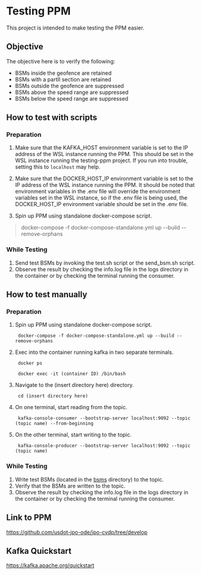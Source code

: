 # Testing PPM
This project is intended to make testing the PPM easier.

## Objective
The objective here is to verify the following:
- BSMs inside the geofence are retained
- BSMs with a partII section are retained
- BSMs outside the geofence are suppressed
- BSMs above the speed range are suppressed
- BSMs below the speed range are suppressed

## How to test with scripts
### Preparation
1. Make sure that the KAFKA_HOST environment variable is set to the IP address of the WSL instance running the PPM. This should be set in the WSL instance running the testing-ppm project. If you run into trouble, setting this to `localhost` may help.

1. Make sure that the DOCKER_HOST_IP environment variable is set to the IP address of the WSL instance running the PPM. It should be noted that environment variables in the .env file will override the environment variables set in the WSL instance, so if the .env file is being used, the DOCKER_HOST_IP environment variable should be set in the .env file.

1. Spin up PPM using standalone docker-compose script.

> docker-compose -f docker-compose-standalone.yml up --build --remove-orphans

### While Testing
1. Send test BSMs by invoking the test.sh script or the send_bsm.sh script.
1. Observe the result by checking the info.log file in the logs directory in the container or by checking the terminal running the consumer.

## How to test manually
### Preparation
1. Spin up PPM using standalone docker-compose script.

        docker-compose -f docker-compose-standalone.yml up --build --remove-orphans

1. Exec into the container running kafka in two separate terminals.

        docker ps

        docker exec -it (container ID) /bin/bash

1. Navigate to the (insert directory here) directory.

        cd (insert directory here)

1. On one terminal, start reading from the topic.

        kafka-console-consumer --bootstrap-server localhost:9092 --topic (topic name) --from-beginning

1. On the other terminal, start writing to the topic.
        
        kafka-console-producer --bootstrap-server localhost:9092 --topic (topic name)

### While Testing
1. Write test BSMs (located in the [bsms](bsms) directory) to the topic.
1. Verify that the BSMs are written to the topic.
1. Observe the result by checking the info.log file in the logs directory in the container or by checking the terminal running the consumer.

## Link to PPM
https://github.com/usdot-jpo-ode/jpo-cvdp/tree/develop

## Kafka Quickstart
https://kafka.apache.org/quickstart
